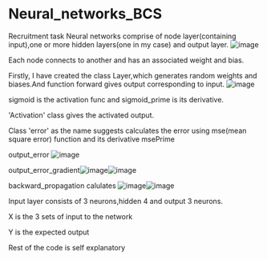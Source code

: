 # Neural_networks_BCS
Recruitment task
Neural networks comprise of node layer(containing input),one or more hidden layers(one in my case) and output layer.
![image](https://user-images.githubusercontent.com/96648258/179774169-63328fbc-d9fe-45d2-99de-fdbaff04b4c3.png)

Each node connects to another and has an associated weight and bias.

Firstly, I have created the class Layer,which generates random weights and biases.And function forward gives output corresponding to input.
![image](https://user-images.githubusercontent.com/96648258/179772386-7428371c-b864-491c-8921-5b3300facd07.png)

sigmoid is the activation func and sigmoid_prime is its derivative.

'Activation' class gives the activated output.

Class 'error' as the name suggests calculates the error using mse(mean square error) function and its derivative msePrime

output_error ![image](https://user-images.githubusercontent.com/96648258/179777312-d78b8305-8b22-4212-8d02-12ca648ef900.png)

output_error_gradient![image](https://user-images.githubusercontent.com/96648258/179777570-3139d90a-b673-4660-b58a-07db5fe30215.png)![image](https://user-images.githubusercontent.com/96648258/179777634-0936dda1-1340-4921-837e-1e882fecb094.png)

backward_propagation calulates ![image](https://user-images.githubusercontent.com/96648258/179778305-f79f3076-61b1-41f1-a9d0-e3540daf4935.png)![image](https://user-images.githubusercontent.com/96648258/179778674-9d076e87-88a6-420c-a1ca-b365dd080f75.png)

Input layer consists of 3 neurons,hidden 4 and output 3 neurons.

X is the 3 sets of input to the network

Y is the expected output

Rest of the code is self explanatory
